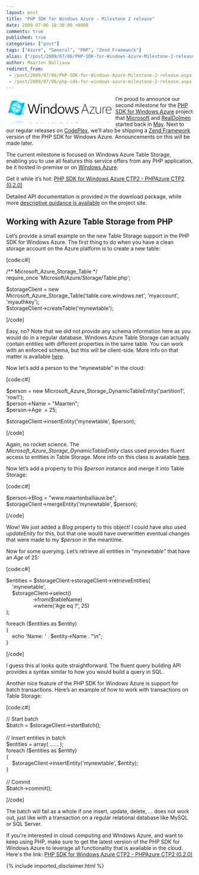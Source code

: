 ```yaml
---
layout: post
title: "PHP SDK for Windows Azure - Milestone 2 release"
date: 2009-07-06 18:30:00 +0000
comments: true
published: true
categories: ["post"]
tags: ["Azure", "General", "PHP", "Zend Framework"]
alias: ["/post/2009/07/06/PHP-SDK-for-Windows-Azure-Milestone-2-release.aspx", "/post/2009/07/06/php-sdk-for-windows-azure-milestone-2-release.aspx"]
author: Maarten Balliauw
redirect_from:
 - /post/2009/07/06/PHP-SDK-for-Windows-Azure-Milestone-2-release.aspx
 - /post/2009/07/06/php-sdk-for-windows-azure-milestone-2-release.aspx
---
```

<p><a href="http://www.azure.com"><img style="border-right-width: 0px; margin: 5px 5px 5px 0px; display: inline; border-top-width: 0px; border-bottom-width: 0px; border-left-width: 0px" title="WindowsAzure" src="/images/WindowsAzure.gif" border="0" alt="WindowsAzure" width="290" height="73" align="left" /></a> I&rsquo;m proud to announce our second milestone for the <a href="http://phpazure.codeplex.com" target="_blank">PHP SDK for Windows Azure</a> project that <a href="http://www.microsoft.com" target="_blank">Microsoft</a> and <a href="http://www.realdolmen.com" target="_blank">RealDolmen</a> started back in <a href="/post/2009/05/13/Announcing-PHP-SDK-for-Windows-Azure.aspx" target="_blank">May</a>. Next to our regular releases on <a href="http://phpazure.codeplex.com" target="_blank">CodePlex</a>, we&rsquo;ll also be shipping a <a href="http://framework.zend.com" target="_blank">Zend Framework</a> version of the PHP SDK for Windows Azure. Announcements on this will be made later.</p>
<p>The current milestone is focused on Windows Azure Table Storage, enabling you to use all features this service offers from any PHP application, be it hosted in-premise or on <a href="http://www.azure.com" target="_blank">Windows Azure</a>.</p>
<p>Get it while it&rsquo;s hot: <a href="http://phpazure.codeplex.com/Release/ProjectReleases.aspx?ReleaseId=29563#ReleaseFiles" target="_blank">PHP SDK for Windows Azure CTP2 - PHPAzure CTP2 (0.2.0)</a></p>
<p>Detailed API documentation is provided in the download package, while more <a href="http://phpazure.codeplex.com/Wiki/View.aspx?title=Table%20storage&amp;referringTitle=Home" target="_blank">descriptive guidance is available</a> on the project site.</p>
<h2>Working with Azure Table Storage from PHP</h2>
<p>Let&rsquo;s provide a small example on the new Table Storage support in the PHP SDK for Windows Azure. The first thing to do when you have a clean storage account on the Azure platform is to create a new table:</p>
<p>[code:c#]</p>
<p>/** Microsoft_Azure_Storage_Table */ <br />require_once 'Microsoft/Azure/Storage/Table.php';</p>
<p>$storageClient = new Microsoft_Azure_Storage_Table('table.core.windows.net', 'myaccount', 'myauthkey'); <br />$storageClient-&gt;createTable('mynewtable');</p>
<p>[/code]</p>
<p>Easy, no? Note that we did not provide any schema information here as you would do in a regular database. Windows Azure Table Storage can actually contain entities with different properties in the same table. You can work with an enforced schema, but this will be client-side. More info on that matter is available <a href="http://phpazure.codeplex.com/Wiki/View.aspx?title=Defining%20entities%20for%20Table%20Storage&amp;referringTitle=Getting%20Started" target="_blank">here</a>.</p>
<p>Now let&rsquo;s add a person to the &ldquo;mynewtable&rdquo; in the cloud:</p>
<p>[code:c#]</p>
<p>$person = new Microsoft_Azure_Storage_DynamicTableEntity('partition1', 'row1'); <br />$person-&gt;Name = "Maarten"; <br />$person-&gt;Age&nbsp; = 25;</p>
<p>$storageClient-&gt;insertEntity('mynewtable', $person);</p>
<p>[/code]</p>
<p>Again, no rocket science. The <em>Microsoft_Azure_Storage_DynamicTableEntity</em> class used provides fluent access to entities in Table Storage. More info on this class is available <a href="http://phpazure.codeplex.com/Wiki/View.aspx?title=Defining%20entities%20for%20Table%20Storage&amp;referringTitle=Getting%20Started" target="_blank">here</a>.</p>
<p>Now let&rsquo;s add a property to this <em>$person</em> instance and merge it into Table Storage:</p>
<p>[code:c#]</p>
<p>$person-&gt;Blog = "www.maartenballiauw.be"; <br />$storageClient-&gt;mergeEntity('mynewtable', $person);</p>
<p>[/code]</p>
<p>Wow! We just added a <em>Blog</em> property to this object! I could have also used <em>updateEnity</em> for this, but that one would have overwritten eventual changes that were made to my <em>$person</em> in the meantime.</p>
<p>Now for some querying. Let&rsquo;s retrieve all entities in <em>&ldquo;mynewtable&rdquo;</em> that have an <em>Age</em> of 25:</p>
<p>[code:c#]</p>
<p>$entities = $storageClient-&gt;storageClient-&gt;retrieveEntities( <br />&nbsp;&nbsp;&nbsp; 'mynewtable', <br />&nbsp;&nbsp;&nbsp; $storageClient-&gt;select() <br />&nbsp;&nbsp;&nbsp;&nbsp;&nbsp;&nbsp;&nbsp;&nbsp;&nbsp;&nbsp;&nbsp;&nbsp;&nbsp;&nbsp;&nbsp;&nbsp;&nbsp; -&gt;from($tableName) <br />&nbsp;&nbsp;&nbsp;&nbsp;&nbsp;&nbsp;&nbsp;&nbsp;&nbsp;&nbsp;&nbsp;&nbsp;&nbsp;&nbsp;&nbsp;&nbsp;&nbsp; -&gt;where('Age eq ?', 25) <br />);</p>
<p>foreach ($entities as $entity) <br />{ <br />&nbsp;&nbsp;&nbsp; echo 'Name: ' . $entity-&gt;Name . "\n"; <br />}</p>
<p>[/code]</p>
<p>I guess this al looks quite straightforward. The fluent query building API provides a syntax similar to how you would build a query in SQL.</p>
<p>Another nice feature of the PHP SDK for Windows Azure is support for batch transactions. Here&rsquo;s an example of how to work with transactions on Table Storage:</p>
<p>[code:c#]</p>
<p>// Start batch
<br />$batch = $storageClient-&gt;startBatch(); <br /><br />// Insert entities in batch
<br />$entities = array( ...... ); <br />foreach ($entities as $entity) <br />{ <br />&nbsp;&nbsp;&nbsp; $storageClient-&gt;insertEntity('mynewtable', $entity); <br />} <br /><br />// Commit
<br />$batch-&gt;commit();</p>
<p>[/code]</p>
<p>The batch will fail as a whole if one insert, update, delete, ... does not work out, just like with a transaction on a regular relational database like MySQL or SQL Server.</p>
<p>If you're interested in cloud computing and WIndows Azure, and want to keep using PHP, make sure to get the latest version of the PHP SDK for Windows Azure to leverage all functionality that is available in the cloud. Here's the link: <a href="http://phpazure.codeplex.com/Release/ProjectReleases.aspx?ReleaseId=29563#ReleaseFiles" target="_blank">PHP SDK for Windows Azure CTP2 - PHPAzure CTP2 (0.2.0)</a></p>

{% include imported_disclaimer.html %}

